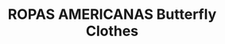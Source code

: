---
title: "ROPAS AMERICANAS Butterfly Clothes"
url: /nemby/ropas-americanas-butterfly-clothes/
shop: ropa
---
